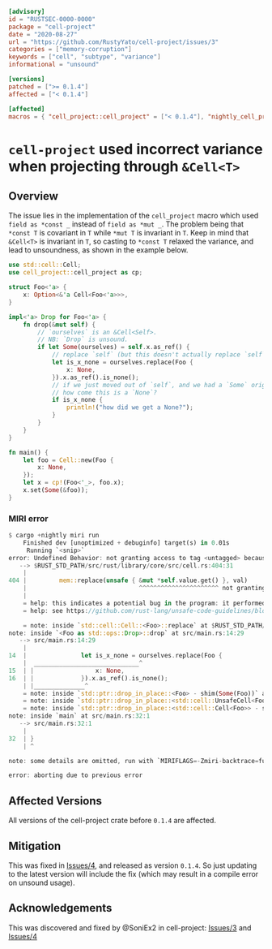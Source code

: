 ```toml
[advisory]
id = "RUSTSEC-0000-0000"
package = "cell-project"
date = "2020-08-27"
url = "https://github.com/RustyYato/cell-project/issues/3"
categories = ["memory-corruption"]
keywords = ["cell", "subtype", "variance"]
informational = "unsound"

[versions]
patched = [">= 0.1.4"]
affected = ["< 0.1.4"]

[affected]
macros = { "cell_project::cell_project" = ["< 0.1.4"], "nightly_cell_project" = ["< 0.1.4"] }
```

# `cell-project` used incorrect variance when projecting through `&Cell<T>`

## Overview

The issue lies in the implementation of the `cell_project` macro which used `field as *const _` instead of `field as *mut _`.
The problem being that `*const T` is covariant in `T` while `*mut T` is invariant in `T`. Keep in mind that `&Cell<T>` is invariant in `T`,
so casting to `*const T` relaxed the variance, and lead to unsoundness, as shown in the example below.

```rs
use std::cell::Cell;
use cell_project::cell_project as cp;

struct Foo<'a> {
    x: Option<&'a Cell<Foo<'a>>>,
}

impl<'a> Drop for Foo<'a> {
    fn drop(&mut self) {
        // `ourselves` is an &Cell<Self>.
        // NB: `Drop` is unsound.
        if let Some(ourselves) = self.x.as_ref() {
            // replace `self` (but this doesn't actually replace `self`)
            let is_x_none = ourselves.replace(Foo {
                x: None,
            }).x.as_ref().is_none();
            // if we just moved out of `self`, and we had a `Some` originally,
            // how come this is a `None`?
            if is_x_none {
                println!("how did we get a None?");
            }
        }
    }
}

fn main() {
    let foo = Cell::new(Foo {
        x: None,
    });
    let x = cp!(Foo<'_>, foo.x);
    x.set(Some(&foo));
}
```

### MIRI error

```rs
$ cargo +nightly miri run
    Finished dev [unoptimized + debuginfo] target(s) in 0.01s
     Running `<snip>`
error: Undefined Behavior: not granting access to tag <untagged> because incompatible item is protected: [Unique for <2472> (call 796)]
   --> $RUST_STD_PATH/src/rust/library/core/src/cell.rs:404:31
    |
404 |         mem::replace(unsafe { &mut *self.value.get() }, val)
    |                               ^^^^^^^^^^^^^^^^^^^^^^ not granting access to tag <untagged> because incompatible item is protected: [Unique for <2472> (call 796)]
    |
    = help: this indicates a potential bug in the program: it performed an invalid operation, but the rules it violated are still experimental
    = help: see https://github.com/rust-lang/unsafe-code-guidelines/blob/master/wip/stacked-borrows.md for further information

    = note: inside `std::cell::Cell::<Foo>::replace` at $RUST_STD_PATH/src/rust/library/core/src/cell.rs:404:31
note: inside `<Foo as std::ops::Drop>::drop` at src/main.rs:14:29
   --> src/main.rs:14:29
    |
14  |               let is_x_none = ourselves.replace(Foo {
    |  _____________________________^
15  | |                 x: None,
16  | |             }).x.as_ref().is_none();
    | |______________^
    = note: inside `std::ptr::drop_in_place::<Foo> - shim(Some(Foo))` at $RUST_STD_PATH/src/rust/library/core/src/ptr/mod.rs:486:1
    = note: inside `std::ptr::drop_in_place::<std::cell::UnsafeCell<Foo>> - shim(Some(std::cell::UnsafeCell<Foo>))` at $RUST_STD_PATH/src/rust/library/core/src/ptr/mod.rs:486:1
    = note: inside `std::ptr::drop_in_place::<std::cell::Cell<Foo>> - shim(Some(std::cell::Cell<Foo>))` at $RUST_STD_PATH/src/rust/library/core/src/ptr/mod.rs:486:1
note: inside `main` at src/main.rs:32:1
   --> src/main.rs:32:1
    |
32  | }
    | ^

note: some details are omitted, run with `MIRIFLAGS=-Zmiri-backtrace=full` for a verbose backtrace

error: aborting due to previous error
```

## Affected Versions

All versions of the cell-project crate before `0.1.4` are affected.

## Mitigation

This was fixed in [Issues/4], and released as version `0.1.4`.
So just updating to the latest version will include the fix (which may result in a compile error on unsound usage).

## Acknowledgements

This was discovered and fixed by @SoniEx2 in cell-project: [Issues/3] and [Issues/4]

[issues/3]: https://github.com/RustyYato/cell-project/issues/3
[issues/4]: https://github.com/RustyYato/cell-project/issues/4
